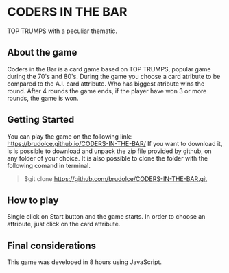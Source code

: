 # CODERS IN THE BAR
TOP TRUMPS with a peculiar thematic.

## About the game
Coders in the Bar is a card game based on TOP TRUMPS, popular game during the 70's and 80's.
During the game you choose a card atribute to be compared to the A.I. card attribute. Who has biggest atribute wins the round. After 4 rounds the game ends, if the player have won 3 or more rounds, the game is won.

## Getting Started
You can play the game on the following link:
https://brudolce.github.io/CODERS-IN-THE-BAR/
If you want to download it, is is possible to download and unpack the zip file provided by github, on any folder of your choice. It is also possible to clone the folder with the following comand in terminal.

> $git clone https://github.com/brudolce/CODERS-IN-THE-BAR.git

## How to play
Single click on Start button and the game starts. In order to choose an attribute, just click on the card attribute.

## Final considerations
This game was developed in 8 hours using JavaScript.
